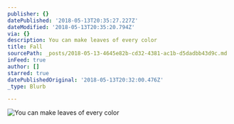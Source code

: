```yaml
---
publisher: {}
datePublished: '2018-05-13T20:35:27.227Z'
dateModified: '2018-05-13T20:35:20.794Z'
via: {}
description: You can make leaves of every color
title: Fall
sourcePath: _posts/2018-05-13-4645e82b-cd32-4381-ac1b-d5dadbb43d9c.md
inFeed: true
author: []
starred: true
datePublishedOriginal: '2018-05-13T20:32:00.476Z'
_type: Blurb

---
```

![You can make leaves of every color](https://the-grid-user-content.s3-us-west-2.amazonaws.com/48967d39-c5b0-4a56-aadf-dee9884198f6.jpg)